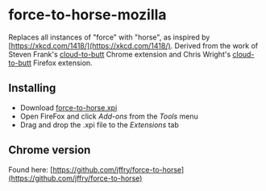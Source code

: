 # force-to-horse-mozilla
Replaces all instances of "force" with "horse", as inspired by [https://xkcd.com/1418/](https://xkcd.com/1418/).  Derived from the work of Steven Frank's [cloud-to-butt](https://github.com/panicsteve/cloud-to-butt) Chrome extension and Chris Wright's [cloud-to-butt](https://github.com/DaveRandom/cloud-to-butt-mozilla) Firefox extension.


## Installing
- Download [force-to-horse.xpi](https://github.com/Amorymeltzer/force-to-horse-mozilla/blob/master/force-to-horse.xpi?raw=true)
- Open FireFox and click *Add-ons* from the *Tools* menu
- Drag and drop the .xpi file to the *Extensions* tab


## Chrome version
Found here: [https://github.com/jffry/force-to-horse](https://github.com/jffry/force-to-horse)
